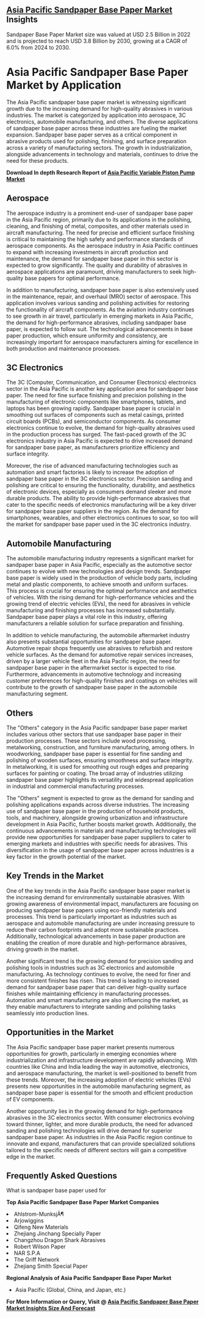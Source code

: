 <h2><a href="https://www.verifiedmarketreports.com/download-sample/?rid=314906&amp;utm_source=Github-Feb&amp;utm_medium=219" target="_blank">Asia Pacific Sandpaper Base Paper Market</a> Insights</h2><p>Sandpaper Base Paper Market size was valued at USD 2.5 Billion in 2022 and is projected to reach USD 3.8 Billion by 2030, growing at a CAGR of 6.0% from 2024 to 2030.</p><p><h1>Asia Pacific Sandpaper Base Paper Market by Application</h1> <p>The Asia Pacific sandpaper base paper market is witnessing significant growth due to the increasing demand for high-quality abrasives in various industries. The market is categorized by application into aerospace, 3C electronics, automobile manufacturing, and others. The diverse applications of sandpaper base paper across these industries are fueling the market expansion. Sandpaper base paper serves as a critical component in abrasive products used for polishing, finishing, and surface preparation across a variety of manufacturing sectors. The growth in industrialization, alongside advancements in technology and materials, continues to drive the need for these products. <b><p><strong>Download In depth Research Report of <a href="https://www.verifiedmarketreports.com/download-sample/?rid=236118&amp;utm_source=Pulse-Dec&amp;utm_medium=219" target="_blank">Asia Pacific Variable Piston Pump Market</a></strong></p></b></p> <h2>Aerospace</h2> <p>The aerospace industry is a prominent end-user of sandpaper base paper in the Asia Pacific region, primarily due to its applications in the polishing, cleaning, and finishing of metal, composites, and other materials used in aircraft manufacturing. The need for precise and efficient surface finishing is critical to maintaining the high safety and performance standards of aerospace components. As the aerospace industry in Asia Pacific continues to expand with increasing investments in aircraft production and maintenance, the demand for sandpaper base paper in this sector is expected to grow significantly. The quality and durability of abrasives in aerospace applications are paramount, driving manufacturers to seek high-quality base papers for optimal performance.</p> <p>In addition to manufacturing, sandpaper base paper is also extensively used in the maintenance, repair, and overhaul (MRO) sector of aerospace. This application involves various sanding and polishing activities for restoring the functionality of aircraft components. As the aviation industry continues to see growth in air travel, particularly in emerging markets in Asia Pacific, the demand for high-performance abrasives, including sandpaper base paper, is expected to follow suit. The technological advancements in base paper production, which ensure uniformity and consistency, are increasingly important for aerospace manufacturers aiming for excellence in both production and maintenance processes.</p> <h2>3C Electronics</h2> <p>The 3C (Computer, Communication, and Consumer Electronics) electronics sector in the Asia Pacific is another key application area for sandpaper base paper. The need for fine surface finishing and precision polishing in the manufacturing of electronic components like smartphones, tablets, and laptops has been growing rapidly. Sandpaper base paper is crucial in smoothing out surfaces of components such as metal casings, printed circuit boards (PCBs), and semiconductor components. As consumer electronics continue to evolve, the demand for high-quality abrasives used in the production process has surged. The fast-paced growth of the 3C electronics industry in Asia Pacific is expected to drive increased demand for sandpaper base paper, as manufacturers prioritize efficiency and surface integrity.</p> <p>Moreover, the rise of advanced manufacturing technologies such as automation and smart factories is likely to increase the adoption of sandpaper base paper in the 3C electronics sector. Precision sanding and polishing are critical to ensuring the functionality, durability, and aesthetics of electronic devices, especially as consumers demand sleeker and more durable products. The ability to provide high-performance abrasives that cater to the specific needs of electronics manufacturing will be a key driver for sandpaper base paper suppliers in the region. As the demand for smartphones, wearables, and other electronics continues to soar, so too will the market for sandpaper base paper used in the 3C electronics industry.</p> <h2>Automobile Manufacturing</h2> <p>The automobile manufacturing industry represents a significant market for sandpaper base paper in Asia Pacific, especially as the automotive sector continues to evolve with new technologies and design trends. Sandpaper base paper is widely used in the production of vehicle body parts, including metal and plastic components, to achieve smooth and uniform surfaces. This process is crucial for ensuring the optimal performance and aesthetics of vehicles. With the rising demand for high-performance vehicles and the growing trend of electric vehicles (EVs), the need for abrasives in vehicle manufacturing and finishing processes has increased substantially. Sandpaper base paper plays a vital role in this industry, offering manufacturers a reliable solution for surface preparation and finishing.</p> <p>In addition to vehicle manufacturing, the automobile aftermarket industry also presents substantial opportunities for sandpaper base paper. Automotive repair shops frequently use abrasives to refurbish and restore vehicle surfaces. As the demand for automotive repair services increases, driven by a larger vehicle fleet in the Asia Pacific region, the need for sandpaper base paper in the aftermarket sector is expected to rise. Furthermore, advancements in automotive technology and increasing customer preferences for high-quality finishes and coatings on vehicles will contribute to the growth of sandpaper base paper in the automobile manufacturing segment.</p> <h2>Others</h2> <p>The "Others" category in the Asia Pacific sandpaper base paper market includes various other sectors that use sandpaper base paper in their production processes. These sectors include wood processing, metalworking, construction, and furniture manufacturing, among others. In woodworking, sandpaper base paper is essential for fine sanding and polishing of wooden surfaces, ensuring smoothness and surface integrity. In metalworking, it is used for smoothing out rough edges and preparing surfaces for painting or coating. The broad array of industries utilizing sandpaper base paper highlights its versatility and widespread application in industrial and commercial manufacturing processes.</p> <p>The "Others" segment is expected to grow as the demand for sanding and polishing applications expands across diverse industries. The increasing use of sandpaper base paper in the production of household products, tools, and machinery, alongside growing urbanization and infrastructure development in Asia Pacific, further boosts market growth. Additionally, the continuous advancements in materials and manufacturing technologies will provide new opportunities for sandpaper base paper suppliers to cater to emerging markets and industries with specific needs for abrasives. This diversification in the usage of sandpaper base paper across industries is a key factor in the growth potential of the market.</p> <h2>Key Trends in the Market</h2> <p>One of the key trends in the Asia Pacific sandpaper base paper market is the increasing demand for environmentally sustainable abrasives. With growing awareness of environmental impact, manufacturers are focusing on producing sandpaper base papers using eco-friendly materials and processes. This trend is particularly important as industries such as aerospace and automobile manufacturing are under increasing pressure to reduce their carbon footprints and adopt more sustainable practices. Additionally, technological advancements in base paper production are enabling the creation of more durable and high-performance abrasives, driving growth in the market.</p> <p>Another significant trend is the growing demand for precision sanding and polishing tools in industries such as 3C electronics and automobile manufacturing. As technology continues to evolve, the need for finer and more consistent finishes has risen. This trend is leading to increased demand for sandpaper base paper that can deliver high-quality surface finishes while maintaining efficiency in manufacturing processes. Automation and smart manufacturing are also influencing the market, as they enable manufacturers to integrate sanding and polishing tasks seamlessly into production lines.</p> <h2>Opportunities in the Market</h2> <p>The Asia Pacific sandpaper base paper market presents numerous opportunities for growth, particularly in emerging economies where industrialization and infrastructure development are rapidly advancing. With countries like China and India leading the way in automotive, electronics, and aerospace manufacturing, the market is well-positioned to benefit from these trends. Moreover, the increasing adoption of electric vehicles (EVs) presents new opportunities in the automobile manufacturing segment, as sandpaper base paper is essential for the smooth and efficient production of EV components.</p> <p>Another opportunity lies in the growing demand for high-performance abrasives in the 3C electronics sector. With consumer electronics evolving toward thinner, lighter, and more durable products, the need for advanced sanding and polishing technologies will drive demand for superior sandpaper base paper. As industries in the Asia Pacific region continue to innovate and expand, manufacturers that can provide specialized solutions tailored to the specific needs of different sectors will gain a competitive edge in the market.</p> <h2>Frequently Asked Questions</h2> <p>What is sandpaper base paper used for</p><p><strong>Top Asia Pacific Sandpaper Base Paper Market Companies</strong></p><div data-test-id=""><p><li>Ahlstrom-MunksjÃ¶</li><li> Arjowiggins</li><li> Qifeng New Materials</li><li> Zhejiang Jinchang Specially Paper</li><li> Changzhou Dragon Shark Abrasives</li><li> Robert Wilson Paper</li><li> NAR S.P.A</li><li> The Griff Network</li><li> Zhejiang Smith Special Paper</li></p><div><strong>Regional Analysis of&nbsp;Asia Pacific Sandpaper Base Paper Market</strong></div><ul><li dir="ltr"><p dir="ltr">Asia Pacific (Global, China, and Japan, etc.)</p></li></ul><p><strong>For More Information or Query, Visit @&nbsp;</strong><strong><a href="https://www.verifiedmarketreports.com/product/sandpaper-base-paper-market/?utm_source=Github-Feb&amp;utm_medium=219" target="_blank">Asia Pacific Sandpaper Base Paper Market Insights Size And Forecast</a></strong></p></div><h2>&nbsp;</h2><div data-test-id="">&nbsp;</div>
